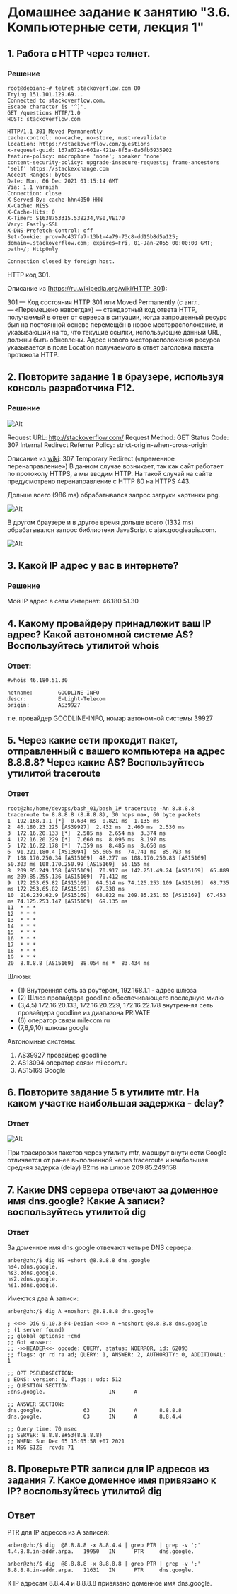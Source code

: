 
# Домашнее задание к занятию "3.6. Компьютерные сети, лекция 1"

## 1. Работа c HTTP через телнет.

### Решение

	root@debian:~# telnet stackoverflow.com 80
	Trying 151.101.129.69...
	Connected to stackoverflow.com.
	Escape character is '^]'.
	GET /questions HTTP/1.0
	HOST: stackoverflow.com

	HTTP/1.1 301 Moved Permanently
	cache-control: no-cache, no-store, must-revalidate
	location: https://stackoverflow.com/questions
	x-request-guid: 167a072e-601a-421e-8f5a-0a6fb5935902
	feature-policy: microphone 'none'; speaker 'none'
	content-security-policy: upgrade-insecure-requests; frame-ancestors 'self' https://stackexchange.com
	Accept-Ranges: bytes
	Date: Mon, 06 Dec 2021 01:15:14 GMT
	Via: 1.1 varnish
	Connection: close
	X-Served-By: cache-hhn4050-HHN
	X-Cache: MISS
	X-Cache-Hits: 0
	X-Timer: S1638753315.538234,VS0,VE170
	Vary: Fastly-SSL
	X-DNS-Prefetch-Control: off
	Set-Cookie: prov=7c437fa7-13b1-4a79-73c8-dd15b8d5a125; domain=.stackoverflow.com; expires=Fri, 01-Jan-2055 00:00:00 GMT; path=/; HttpOnly

	Connection closed by foreign host.



HTTP код 301.

Описание из [https://ru.wikipedia.org/wiki/HTTP_301):
 
301 — Код состояния HTTP 301 или Moved Permanently (с англ. — «Перемещено навсегда») — стандартный код ответа HTTP, получаемый в ответ от сервера в ситуации, когда запрошенный ресурс был на постоянной основе перемещён в новое месторасположение, и указывающий на то, что текущие ссылки, использующие данный URL, должны быть обновлены. Адрес нового месторасположения ресурса указывается в поле Location получаемого в ответ заголовка пакета протокола HTTP.


## 2. Повторите задание 1 в браузере, используя консоль разработчика F12.

### Решение

![Alt](1.png "Screenshot Chrome")

Request URL: http://stackoverflow.com/
Request Method: GET
Status Code: 307 Internal Redirect
Referrer Policy: strict-origin-when-cross-origin

Описание из [wiki](https://ru.wikipedia.org/wiki/%D0%A1%D0%BF%D0%B8%D1%81%D0%BE%D0%BA_%D0%BA%D0%BE%D0%B4%D0%BE%D0%B2_%D1%81%D0%BE%D1%81%D1%82%D0%BE%D1%8F%D0%BD%D0%B8%D1%8F_HTTP):
307 Temporary Redirect («временное перенаправление»)
В данном случае возникает, так как сайт работает по протоколу HTTPS, а мы вводим HTTP. 
На такой случай на сайте предусмотрено перенаправление с HTTP 80 на HTTPS 443.

Дольше всего (986 ms)  обрабатывался запрос загруки картинки png.

![Alt](2.png "Screenshot Chrome")

В другом браузере и в другое время дольше всего (1332 ms) обрабатывался запрос библиотеки JavaScript с ajax.googleapis.com.

![Alt](3.png "Screenshot Firefox")

## 3. Какой IP адрес у вас в интернете?

### Решение

Мой IP адрес в сети Интернет: 46.180.51.30

## 4. Какому провайдеру принадлежит ваш IP адрес? Какой автономной системе AS? Воспользуйтесь утилитой whois

### Ответ:
	#whois 46.180.51.30

	netname:        GOODLINE-INFO
	descr:          E-Light-Telecom
	origin:         AS39927

т.е. провайдер GOODLINE-INFO, номар автономной системы 39927

## 5. Через какие сети проходит пакет, отправленный с вашего компьютера на адрес 8.8.8.8? Через какие AS? Воспользуйтесь утилитой traceroute

### Ответ

	root@zh:/home/devops/bash_01/bash_1# traceroute -An 8.8.8.8
	traceroute to 8.8.8.8 (8.8.8.8), 30 hops max, 60 byte packets
 	1  192.168.1.1 [*]  0.684 ms  0.821 ms  1.135 ms
 	2  46.180.23.225 [AS39927]  2.432 ms  2.460 ms  2.530 ms
 	3  172.16.20.133 [*]  2.585 ms  2.654 ms  3.374 ms
 	4  172.16.20.229 [*]  7.660 ms  8.096 ms  8.197 ms
 	5  172.16.22.178 [*]  7.359 ms  8.485 ms  8.650 ms
 	6  91.221.180.4 [AS13094]  55.605 ms  74.741 ms  85.793 ms
 	7  108.170.250.34 [AS15169]  48.277 ms 108.170.250.83 [AS15169]  50.303 ms 108.170.250.99 [AS15169]  55.155 ms
 	8  209.85.249.158 [AS15169]  70.917 ms 142.251.49.24 [AS15169]  65.889 ms 209.85.255.136 [AS15169]  70.412 ms
 	9  172.253.65.82 [AS15169]  64.514 ms 74.125.253.109 [AS15169]  68.735 ms 172.253.65.82 [AS15169]  67.338 ms
	10  216.239.62.9 [AS15169]  68.822 ms 209.85.251.63 [AS15169]  67.453 ms 74.125.253.147 [AS15169]  69.135 ms
	11  * * *
	12  * * *
	13  * * *
	14  * * *
	15  * * *
	16  * * *
	17  * * *
	18  * * *
	19  * * *
	20  8.8.8.8 [AS15169]  88.054 ms *  83.434 ms
	
Шлюзы:

* (1) Внутренняя сеть за роутером, 192.168.1.1 - адрес шлюза
* (2) Шлюз провайдера goodline обеспечивающего последную милю
* (3,4,5) 172.16.20.133, 172.16.20.229, 172.16.22.178 внутренняя сеть провайдера goodline из диапазона PRIVATE
* (6) оператор связи milecom.ru
* (7,8,9,10) шлюзы google

Автономные системы:

1. AS39927 провайдер goodline
2. AS13094 оператор связи milecom.ru
3. AS15169 Google

## 6. Повторите задание 5 в утилите mtr. На каком участке наибольшая задержка - delay?

### Ответ

![Alt](4.png "Screenshot mtr")

При трасировки пакетов через утилиту mtr, маршрут внути сети Google отличается от ранее выполненной через traceroute
и наибольшая средняя задерка (delay) 82ms на шлюзе 209.85.249.158

## 7. Какие DNS сервера отвечают за доменное имя dns.google? Какие A записи? воспользуйтесь утилитой dig

### Ответ

За доменное имя dns.google отвечают четыре DNS сервера:

	anber@zh:/$ dig NS +short @8.8.8.8 dns.google
	ns4.zdns.google.
	ns3.zdns.google.
	ns2.zdns.google.
	ns1.zdns.google.

Имеются два A записи:

	anber@zh:/$ dig A +noshort @8.8.8.8 dns.google
	
	; <<>> DiG 9.10.3-P4-Debian <<>> A +noshort @8.8.8.8 dns.google
	; (1 server found)
	;; global options: +cmd
	;; Got answer:
	;; ->>HEADER<<- opcode: QUERY, status: NOERROR, id: 62093
	;; flags: qr rd ra ad; QUERY: 1, ANSWER: 2, AUTHORITY: 0, ADDITIONAL: 1
	
	;; OPT PSEUDOSECTION:
	; EDNS: version: 0, flags:; udp: 512
	;; QUESTION SECTION:
	;dns.google.                    IN      A
	
	;; ANSWER SECTION:
	dns.google.             63      IN      A       8.8.8.8
	dns.google.             63      IN      A       8.8.4.4
	
	;; Query time: 70 msec
	;; SERVER: 8.8.8.8#53(8.8.8.8)
	;; WHEN: Sun Dec 05 15:05:58 +07 2021
	;; MSG SIZE  rcvd: 71
	
## 8. Проверьте PTR записи для IP адресов из задания 7. Какое доменное имя привязано к IP? воспользуйтесь утилитой dig

## Ответ

PTR для IP адресов из А записей:

	anber@zh:/$ dig  @8.8.8.8 -x 8.8.4.4 | grep PTR | grep -v ';'
	4.4.8.8.in-addr.arpa.   19950   IN      PTR     dns.google.

	anber@zh:/$ dig  @8.8.8.8 -x 8.8.8.8 | grep PTR | grep -v ';'
	8.8.8.8.in-addr.arpa.   11631   IN      PTR     dns.google.


К IP адресам 8.8.4.4 и 8.8.8.8 привязано доменное имя dns.google.



